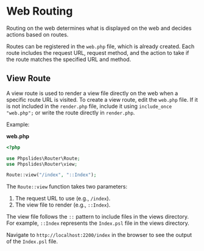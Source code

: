 # Web Routing

Routing on the web determines what is displayed on the web and decides actions based on routes.

Routes can be registered in the `web.php` file, which is already created. Each route includes the request URL, request method, and the action to take if the route matches the specified URL and method.

## View Route

A view route is used to render a view file directly on the web when a specific route URL is visited. To create a view route, edit the `web.php` file. If it is not included in the `render.php` file, include it using `include_once "web.php";` or write the route directly in `render.php`.

Example:

**web.php**
```php
<?php

use Phpslides\Router\Route;
use Phpslides\Router\view;

Route::view("/index", "::Index");
```
The `Route::view` function takes two parameters:
1. The request URL to use (e.g., `/index`).
2. The view file to render (e.g., `::Index`).

The view file follows the `::` pattern to include files in the views directory. For example, `::Index` represents the `Index.psl` file in the views directory.

Navigate to `http://localhost:2200/index` in the browser to see the output of the `Index.psl` file.
